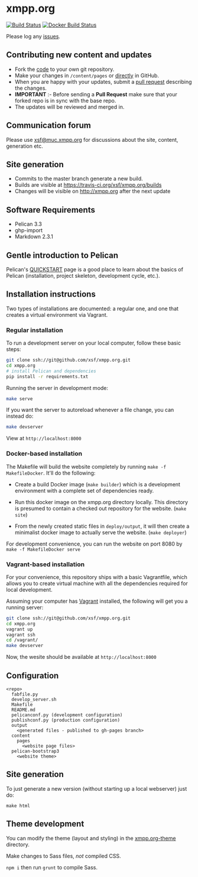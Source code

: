 xmpp.org
========
[![Build Status](https://travis-ci.org/xsf/xmpp.org.png?branch=master)](https://travis-ci.org/xsf/xmpp.org)
[![Docker Build Status](https://img.shields.io/docker/build/xmppxsf/xmpp.org.svg)](https://hub.docker.com/r/xmppxsf/xmpp.org/builds/)

Please log any [issues](https://github.com/xsf/xmpp.org/issues/new).

Contributing new content and updates
------------------------------------
 
* Fork the [code](https://github.com/xsf/xmpp.org/fork) to your own git repository.
* Make your changes in `/content/pages` or [directly](https://github.com/xsf/xmpp.org/tree/master/content/pages) in GitHub. 
* When you are happy with your updates, submit a [pull request](https://github.com/xsf/xmpp.org/pulls) describing the changes.
* **IMPORTANT** :- Before sending a **Pull Request** make sure that your forked repo is in sync with the base repo.
* The updates will be reviewed and merged in.

Communication forum
-------------------

Please use [xsf@muc.xmpp.org](xmpp:xsf@muc.xmpp.org?join) for discussions about the site, content, generation etc.

Site generation
---------------

* Commits to the master branch generate a new build.
* Builds are visible at https://travis-ci.org/xsf/xmpp.org/builds
* Changes will be visible on http://xmpp.org after the next update

## Software Requirements

* Pelican 3.3
* ghp-import
* Markdown 2.3.1

## Gentle introduction to Pelican

Pelican's [QUICKSTART](http://docs.getpelican.com/en/latest/quickstart.html) page is a good place to learn about the basics of Pelican (installation, project skeleton, development cycle, etc.).

## Installation instructions 

Two types of installations are documented: a regular one, and one that creates a virtual environment via Vagrant.

### Regular installation
To run a development server on your local computer, follow these basic steps:

```bash
git clone ssh://git@github.com/xsf/xmpp.org.git
cd xmpp.org
# install Pelican and dependencies
pip install -r requirements.txt
```

Running the server in development mode:

```bash
make serve
```

If you want the server to autoreload whenever a file change, you can instead do:

```bash
make devserver
```

View at `http://localhost:8000`

### Docker-based installation

The Makefile will build the website completely by running `make -f MakefileDocker`. It'll do
the following:

* Create a build Docker image (`make builder`) which is a development
environment with a complete set of dependencies ready.

* Run this docker image on the xmpp.org directory locally. This directory
is presumed to contain a checked out repository for the website. (`make site`)

* From the newly created static files in `deploy/output`, it will then create
a minimalist docker image to actually serve the website. (`make deployer`)

For development convenience, you can run the website on port 8080 by `make -f MakefileDocker serve`

### Vagrant-based installation
For your convenience, this repository ships with a basic Vagrantfile, which allows you to create virtual machine with all the dependencies required for local development.

Assuming your computer has [Vagrant](https://www.vagrantup.com/) installed, the following will get you a running server:
```bash
git clone ssh://git@github.com/xsf/xmpp.org.git
cd xmpp.org
vagrant up
vagrant ssh
cd /vagrant/
make devserver
```

Now, the wesite should be available at `http://localhost:8000`

## Configuration

```
<repo>
  fabfile.py
  develop_server.sh
  Makefile
  README.md
  pelicanconf.py (development configuration)
  publishconf.py (production configuration)
  output
    <generated files - published to gh-pages branch>
  content
    pages
      <website page files>
  pelican-bootstrap3
    <website theme>
```

## Site generation

To just generate a new version (without starting up a local webserver) just do:

`make html`


Theme development
-----------------

You can modify the theme (layout and styling) in the [xmpp.org-theme](https://github.com/xsf/xmpp.org/tree/master/xmpp.org-theme/sass) directory.

Make changes to Sass files, *not* compiled CSS.

`npm i` then run `grunt` to compile Sass.
